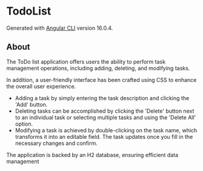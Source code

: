 # TodoList

Generated with [Angular CLI](https://github.com/angular/angular-cli) version 16.0.4.

## About
The ToDo list application offers users the ability to perform task management operations, including adding, deleting, and modifying tasks.

In addition, a user-friendly interface has been crafted using CSS to enhance the overall user experience.

- Adding a task by simply entering the task description and clicking the 'Add' button.
- Deleting tasks can be accomplished by clicking the 'Delete' button next to an individual task or selecting multiple tasks and using the 'Delete All' option.
- Modifying a task is achieved by double-clicking on the task name, which transforms it into an editable field. The task updates once you fill in the necessary changes and confirm.

The application is backed by an H2 database, ensuring efficient data management
